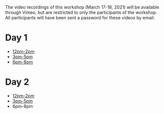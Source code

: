 The video recordings of this workshop (March 17-18, 2021) will be available through Vimeo, but are restricted to only the participants of the workshop.
All participants will have been sent a password for these videos by email.

# Day 1

* [12pm-2pm](https://vimeo.com/524949907)
* [3pm-5pm](https://vimeo.com/525053387)
* [6pm-8pm](https://vimeo.com/525162173)

# Day 2

* [12pm-2pm](https://vimeo.com/525594728)
* [3pm-5pm](https://vimeo.com/525695756)
* 6pm-8pm
